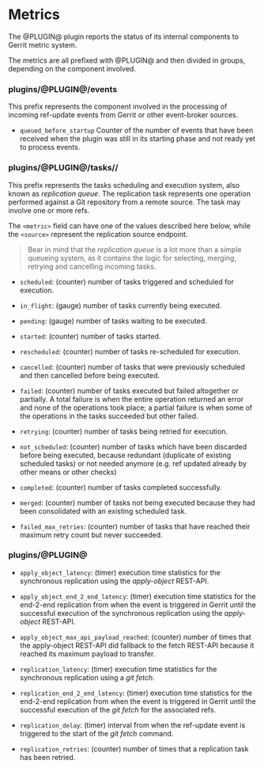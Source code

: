 Metrics
=======

The @PLUGIN@ plugin reports the status of its internal components
to Gerrit metric system.

The metrics are all prefixed with @PLUGIN@ and then divided in groups,
depending on the component involved.

### plugins/@PLUGIN@/events

This prefix represents the component involved in the processing of incoming
ref-update events from Gerrit or other event-broker sources.

- `queued_before_startup` Counter of the number of events that have been received
  when the plugin was still in its starting phase and not ready yet to process events.

### plugins/@PLUGIN@/tasks/<metric>/<source>

This prefix represents the tasks scheduling and execution system, also
known as _replication queue_. The replication task represents one operation
performed against a Git repository from a remote source. The task may involve
one or more refs.

The `<metric>` field can have one of the values described here below,
while the `<source>` represent the replication source endpoint.

> Bear in mind that the _replication queue_ is a lot more than a simple
> queueing system, as it contains the logic for selecting, merging, retrying
> and cancelling incoming tasks.

- `scheduled`: (counter) number of tasks triggered and scheduled for
  execution.

- `in_flight`: (gauge) number of tasks currently being executed.

- `pending`: (gauge) number of tasks waiting to be executed.

- `started`: (counter) number of tasks started.

- `rescheduled`: (counter) number of tasks re-scheduled for execution.

- `cancelled`: (counter) number of tasks that were previously scheduled
  and then cancelled before being executed.

- `failed`: (counter) number of tasks executed but failed altogether or
  partially. A total failure is when the entire operation returned an
  error and none of the operations took place; a partial failure is when
  some of the operations in the tasks succeeded but other failed.

- `retrying`: (counter) number of tasks being retried for execution.

- `not_scheduled`: (counter) number of tasks which have been discarded before
  being executed, because redundant (duplicate of existing scheduled tasks)
  or not needed anymore (e.g. ref updated already by other means or other
  checks)

- `completed`: (counter) number of tasks completed successfully.

- `merged`: (counter) number of tasks not being executed because they had
  been consolidated with an existing scheduled task.

- `failed_max_retries`: (counter) number of tasks that have reached their maximum
  retry count but never succeeded.

### plugins/@PLUGIN@

- `apply_object_latency`: (timer) execution time statistics for the
  synchronous replication using the _apply-object_ REST-API.

- `apply_object_end_2_end_latency`: (timer) execution time statistics
  for the end-2-end replication from when the event is triggered in
  Gerrit until the successful execution of the synchronous replication
  using the _apply-object_ REST-API.

- `apply_object_max_api_payload_reached`: (counter) number of times that
  the apply-object REST-API did fallback to the fetch REST-API because
  it reached its maximum payload to transfer.

- `replication_latency`: (timer) execution time statistics for the
  synchronous replication using a _git fetch_.

- `replication_end_2_end_latency`: (timer) execution time statistics
  for the end-2-end replication from when the event is triggered in
  Gerrit until the successful execution of the _git fetch_ for the
  associated refs.

- `replication_delay`: (timer) interval from when the ref-update event
  is triggered to the start of the _git fetch_ command.

- `replication_retries`: (counter) number of times that a replication task
  has been retried.


